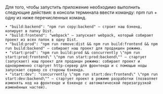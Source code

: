 Для того, чтобы запустить приложение необходимо выполнить следующие действия:
    в консоли терминала ввести команду: npm run + одну из ниже перечисленных команд.

    • "build:backend": "npm run copy:backend" – строит наш бэкенд, копирует в папку Dist.
    • "build:frontend": "webpack" – запускает webpack, который собирает проект из всех папок в одну Dist.
    • "build:prod": "npm run remove:dist && npm run build:frontend && npm run build:backend" – собирает наш проект для продакшен режима.
    • "start:prod": "npm run build:prod && concurrently \"npm run start:prod:frontend\" \"npm run start:prod:backend\"" – стартует (запускает) наш проект для продакшн режима: собирает проект и одновременно стартует http-сервер для фронтенда и с помощью ноды запускает сервер со стороны бэкенда.
    • "start:dev": "concurrently \"npm run start:dev:frontend\" \"npm run start:dev:backend\"" – стартует проект в режиме разработки (позволяет изменять код на фронтенде и бэкенде с автоматической перезагрузкой изменённых частей).